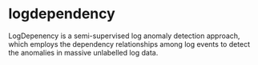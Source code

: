# logdependency
LogDepenency is a semi-supervised log anomaly detection approach,  which employs the dependency relationships among log events to detect the anomalies in massive unlabelled log data. 
